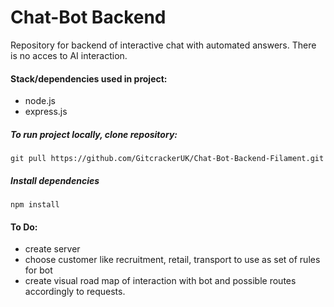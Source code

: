 # Chat-Bot Backend

Repository for backend of interactive chat with automated answers. There is no acces to AI interaction.

#### Stack/dependencies used in project:

-   node.js
-   express.js

##### To run project locally, clone repository:

```
git pull https://github.com/GitcrackerUK/Chat-Bot-Backend-Filament.git
```

##### Install dependencies

```
npm install
```

#### To Do:

-   create server
-   choose customer like recruitment, retail, transport to use as set of rules for bot
-   create visual road map of interaction with bot and possible routes accordingly to requests.
